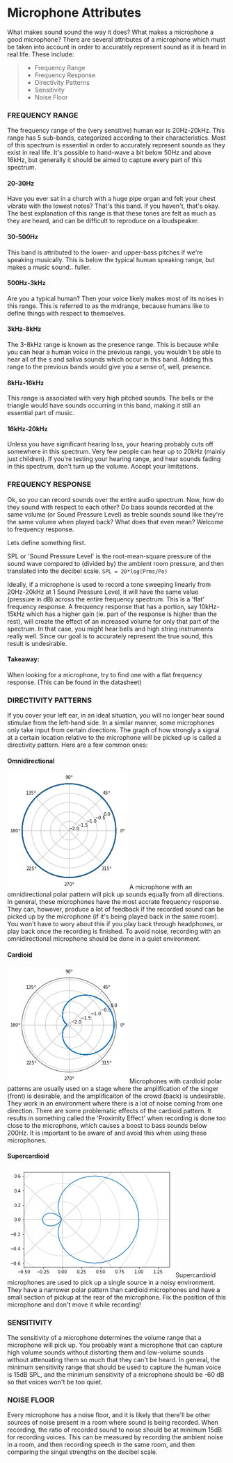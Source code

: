 # Microphone Attributes

What makes sound sound the way it does? What makes a microphone a good microphone? There are several attributes of a microphone which must be taken into account in order to accurately represent sound as it is heard in real life. These include: 
>- Frequency Range
>- Frequency Response
>- Directivity Patterns
>- Sensitivity
>- Noise Floor

### FREQUENCY RANGE
The frequency range of the (very sensitive) human ear is 20Hz-20kHz. This range has 5 sub-bands, categorized according to their characteristics. Most of this spectrum is essential in order to accurately represent sounds as they exist in real life. It's possible to hand-wave a bit below 50Hz and above 16kHz, but generally it should be aimed to capture every part of this spectrum.

#### 20-30Hz
Have you ever sat in a church with a huge pipe organ and felt your chest vibrate with the lowest notes? That's this band. If you haven't, that's okay. The best explanation of this range is that these tones are felt as much as they are heard, and can be difficult to reproduce on a loudspeaker. 

#### 30-500Hz
This band is attributed to the lower- and upper-bass pitches if we're speaking musically. This is below the typical human speaking range, but makes a music sound.. fuller.

#### 500Hz-3kHz
Are you a typical human? Then your voice likely makes most of its noises in this range. This is referred to as the midrange, because humans like to define things with respect to themselves. 

#### 3kHz-8kHz
The 3-8kHz range is known as the presence range. This is because while you can hear a human voice in the previous range, you wouldn't be able to hear all of the s and saliva sounds which occur in this band. Adding this range to the previous bands would give you a sense of, well, presence. 

#### 8kHz-16kHz
This range is associated with very high pitched sounds. The bells or the triangle would have sounds occurring in this band, making it still an essential part of music. 

#### 16kHz-20kHz
Unless you have significant hearing loss, your hearing probably cuts off somewhere in this spectrum. Very few people can hear up to 20kHz (mainly just children). If you're testing your hearing range, and hear sounds fading in this spectrum, don't turn up the volume. Accept your limitations.

### FREQUENCY RESPONSE
Ok, so you can record sounds over the entire audio spectrum. Now, how do they sound with respect to each other? Do bass sounds recorded at the same volume (or Sound Pressure Level) as treble sounds sound like they're the same volume when played back? What does that even mean? Welcome to frequency response. 

Lets define something first.

SPL or 'Sound Pressure Level' is the root-mean-square pressure of the sound wave compared to (divided by) the ambient room pressure, and then translated into the decibel scale. 
`SPL = 20*log(Prms/Po)`

Ideally, if a microphone is used to record a tone sweeping linearly from 20Hz-20kHz at 1 Sound Pressure Level, it will have the same value (pressure in dB) across the entire frequency spectrum. This is a 'flat' frequency response. A frequency response that has a portion, say 10kHz-15kHz which has a higher gain (ie. part of the response is higher than the rest), will create the effect of an increased volume for only that part of the spectrum. In that case, you might hear bells and high string instruments really well. Since our goal is to accurately represent the true sound, this result is undesirable.

#### Takeaway: 
When looking for a microphone, try to find one with a flat frequency response. (This can be found in the datasheet)

### DIRECTIVITY PATTERNS
If you cover your left ear, in an ideal situation, you will no longer hear sound stimulae from the left-hand side. In a similar manner, some microphones only take input from certain directions. The graph of how strongly a signal at a certain location relative to the microphone will be picked up is called a directivity pattern. Here are a few common ones:

#### Omnidirectional
![Polar Pattern: Omnidirectional](https://github.com/avlepage/DIYMic/blob/master/Microphone%20Attributes/Omni%20Polar%20Pattern.png "Omni Polar Pattern.png")
A microphone with an omnidirectional polar pattern will pick up sounds equally from all directions. In general, these microphones have the most accrate frequency response. They can, however, produce a lot of feedback if the recorded sound can be picked up by the microphone (if it's being played back in the same room). You won't have to wory about this if you play back through headphones, or play back once the recording is finished. To avoid noise, recording with an omnidirectional microphone should be done in a quiet environment. 

#### Cardioid 
![Polar Pattern: Supercardioid](https://github.com/avlepage/DIYMic/blob/master/Microphone%20Attributes/Cardioid%20Polar%20Pattern.png "Cardioid Polar Pattern.png")
Microphones with cardioid polar patterns are usually used on a stage where the amplification of the singer (front) is desirable, and the amplificaiton of the crowd (back) is undesirable. They work in an environment where there is a lot of noise coming from one direction. There are some problematic effects of the cardioid pattern. It results in something called the 'Proximity Effect' when recording is done too close to the microphone, which causes a boost to bass sounds below 200Hz. It is important to be aware of and avoid this when using these microphones. 

#### Supercardioid
![Polar Pattern: Supercardioid](https://github.com/avlepage/DIYMic/blob/master/Microphone%20Attributes/Supercardioid%20Polar.png "Supercardioid Polar Pattern.png")
Supercardioid microphones are used to pick up a single source in a noisy environment. They have a narrower polar pattern than cardioid microphones and have a small section of pickup at the rear of the microphone. Fix the position of this microphone and don't move it while recording!

### SENSITIVITY
The sensitivity of a microphone determines the volume range that a microphone will pick up. You probably want a microphone that can capture high volume sounds without distorting them and low-volume sounds without attenuating them so much that they can't be heard. In general, the minimum sensitivity range that should be used to capture the human voice is 15dB SPL, and the minimum sensitivity of a microphone should be -60 dB so that voices won't be too quiet.


### NOISE FLOOR
Every microphone has a noise floor, and it is likely that there'll be other sources of noise present in a room where sound is being recorded. When recording, the ratio of recorded sound to noise should be at minimum 15dB for recording voices. This can be measured by recording the ambient noise in a room, and then recording speech in the same room, and then comparing the singal strengths on the decibel scale.

